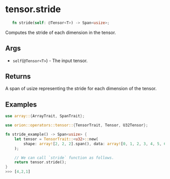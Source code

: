 # tensor.stride

```rust 
   fn stride(self: @Tensor<T>) -> Span<usize>;
```

Computes the stride of each dimension in the tensor.

## Args
* `self`(`@Tensor<T>`) - The input tensor.

## Returns

A span of usize representing the stride for each dimension of the tensor.

## Examples

```rust
use array::{ArrayTrait, SpanTrait};

use orion::operators::tensor::{TensorTrait, Tensor, U32Tensor};

fn stride_example() -> Span<usize> {
    let tensor = TensorTrait::<u32>::new(
        shape: array![2, 2, 2].span(), data: array![0, 1, 2, 3, 4, 5, 6, 7].span(),
    );

    // We can call `stride` function as follows.
    return tensor.stride();
}
>>> [4,2,1]
```
